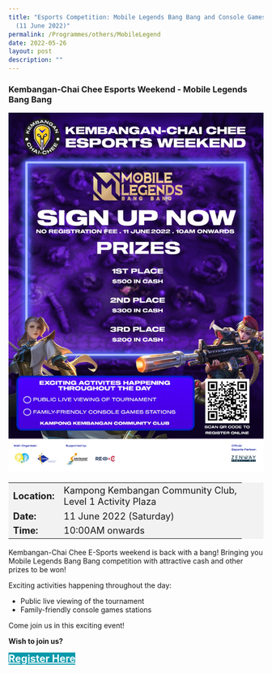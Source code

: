 ```yaml
---
title: "Esports Competition: Mobile Legends Bang Bang and Console Games Station
  (11 June 2022)"
permalink: /Programmes/others/MobileLegend
date: 2022-05-26
layout: post
description: ""
---
```


### Kembangan-Chai Chee Esports Weekend - Mobile Legends Bang Bang ###

<img src="/images/Programmes (June 2022)/Mobile Legends.jpg" style="width:650px; height:auto">

<table  style="font-size:130%; background-color:#f2f2f2">
	<tbody>
		<tr>
			 <td><b>Location:</b></td><td>Kampong Kembangan Community Club, <br>Level 1 Activity Plaza</td>
		</tr>
		<tr>
		 <td><b>Date:</b> </td><td>11 June 2022 (Saturday)</td>
		</tr>
		<tr>
			<td> <b>Time:</b> </td><td> 10:00AM onwards</td>
		</tr>
	</tbody>
</table>

Kembangan-Chai Chee E-Sports weekend is back with a bang! 
Bringing you Mobile Legends Bang Bang competition with attractive cash and other prizes to be won!

Exciting activities happening throughout the day:
* Public live viewing of the tournament
* Family-friendly console games stations

Come join us in this exciting event! 

<b>	Wish to join us?</b>
<div>
	<a href="https://zenway.gg/event/115" style="font-size:20px; width:35%; height:60px; background-color:#0899AA; color:white" class="bp-button"><b>Register Here</b></a>
</div>